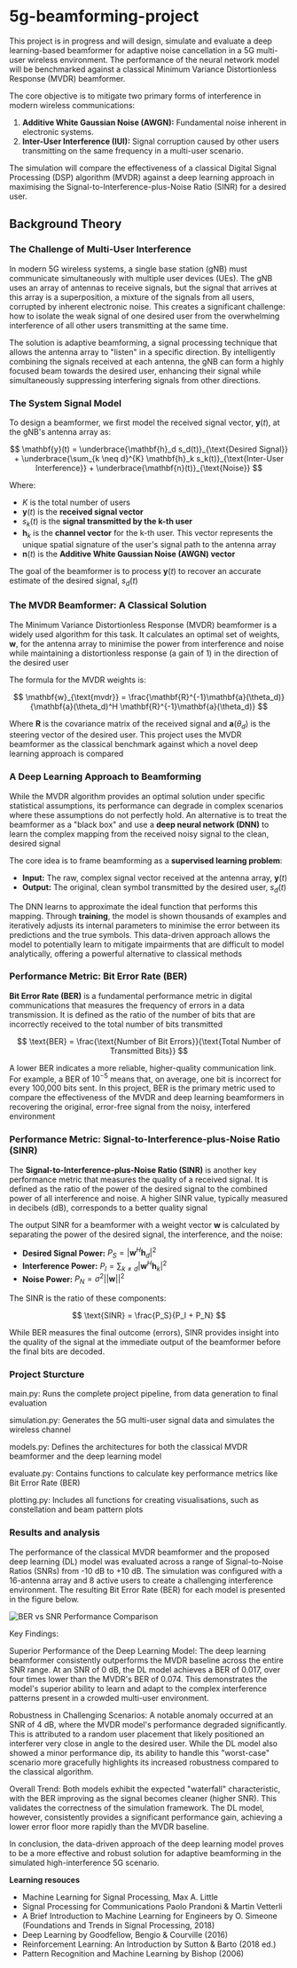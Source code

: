 # 5g-beamforming-project

This project is in progress and will design, simulate and evaluate a deep learning-based beamformer for adaptive noise cancellation in a 5G multi-user wireless environment. The performance of the neural network model will be benchmarked against a classical Minimum Variance Distortionless Response (MVDR) beamformer.

The core objective is to mitigate two primary forms of interference in modern wireless communications:

1.  **Additive White Gaussian Noise (AWGN):** Fundamental noise inherent in electronic systems.
2.  **Inter-User Interference (IUI):** Signal corruption caused by other users transmitting on the same frequency in a multi-user scenario.

The simulation will compare the effectiveness of a classical Digital Signal Processing (DSP) algorithm (MVDR) against a deep learning approach in maximising the Signal-to-Interference-plus-Noise Ratio (SINR) for a desired user.

## Background Theory

### The Challenge of Multi-User Interference

In modern 5G wireless systems, a single base station (gNB) must communicate simultaneously with multiple user devices (UEs). The gNB uses an array of antennas to receive signals, but the signal that arrives at this array is a superposition, a mixture of the signals from all users, corrupted by inherent electronic noise. This creates a significant challenge: how to isolate the weak signal of one desired user from the overwhelming interference of all other users transmitting at the same time.

The solution is adaptive beamforming, a signal processing technique that allows the antenna array to "listen" in a specific direction. By intelligently combining the signals received at each antenna, the gNB can form a highly focused beam towards the desired user, enhancing their signal while simultaneously suppressing interfering signals from other directions.

### The System Signal Model

To design a beamformer, we first model the received signal vector, $\mathbf{y}(t)$, at the gNB's antenna array as:

$$
\mathbf{y}(t) = \underbrace{\mathbf{h}_d s_d(t)}_{\text{Desired Signal}} + \underbrace{\sum_{k \neq d}^{K} \mathbf{h}_k s_k(t)}_{\text{Inter-User Interference}} + \underbrace{\mathbf{n}(t)}_{\text{Noise}}
$$

Where:
- $K$ is the total number of users
- $\mathbf{y}(t)$ is the **received signal vector**
- $s_k(t)$ is the **signal transmitted by the k-th user**
- $\mathbf{h}_k$ is the **channel vector** for the k-th user. This vector represents the unique spatial signature of the user's signal path to the antenna array
- $\mathbf{n}(t)$ is the **Additive White Gaussian Noise (AWGN) vector**

The goal of the beamformer is to process $\mathbf{y}(t)$ to recover an accurate estimate of the desired signal, $s_d(t)$

### The MVDR Beamformer: A Classical Solution

The Minimum Variance Distortionless Response (MVDR) beamformer is a widely used algorithm for this task. It calculates an optimal set of weights, $\mathbf{w}$, for the antenna array to minimise the power from interference and noise while maintaining a distortionless response (a gain of 1) in the direction of the desired user

The formula for the MVDR weights is:

$$
\mathbf{w}_{\text{mvdr}} = \frac{\mathbf{R}^{-1}\mathbf{a}(\theta_d)}{\mathbf{a}(\theta_d)^H \mathbf{R}^{-1}\mathbf{a}(\theta_d)}
$$

Where $\mathbf{R}$ is the covariance matrix of the received signal and $\mathbf{a}(\theta_d)$ is the steering vector of the desired user. This project uses the MVDR beamformer as the classical benchmark against which a novel deep learning approach is compared

### A Deep Learning Approach to Beamforming

While the MVDR algorithm provides an optimal solution under specific statistical assumptions, its performance can degrade in complex scenarios where these assumptions do not perfectly hold. An alternative is to treat the beamformer as a "black box" and use a **deep neural network (DNN)** to learn the complex mapping from the received noisy signal to the clean, desired signal

The core idea is to frame beamforming as a **supervised learning problem**:
- **Input:** The raw, complex signal vector received at the antenna array, $\mathbf{y}(t)$
- **Output:** The original, clean symbol transmitted by the desired user, $s_d(t)$

The DNN learns to approximate the ideal function that performs this mapping. Through **training**, the model is shown thousands of examples and iteratively adjusts its internal parameters to minimise the error between its predictions and the true symbols. This data-driven approach allows the model to potentially learn to mitigate impairments that are difficult to model analytically, offering a powerful alternative to classical methods

### Performance Metric: Bit Error Rate (BER)

**Bit Error Rate (BER)** is a fundamental performance metric in digital communications that measures the frequency of errors in a data transmission. It is defined as the ratio of the number of bits that are incorrectly received to the total number of bits transmitted

$$
\text{BER} = \frac{\text{Number of Bit Errors}}{\text{Total Number of Transmitted Bits}}
$$

A lower BER indicates a more reliable, higher-quality communication link. For example, a BER of $10^{-5}$ means that, on average, one bit is incorrect for every 100,000 bits sent. In this project, BER is the primary metric used to compare the effectiveness of the MVDR and deep learning beamformers in recovering the original, error-free signal from the noisy, interfered environment

### Performance Metric: Signal-to-Interference-plus-Noise Ratio (SINR)

The **Signal-to-Interference-plus-Noise Ratio (SINR)** is another key performance metric that measures the quality of a received signal. It is defined as the ratio of the power of the desired signal to the combined power of all interference and noise. A higher SINR value, typically measured in decibels (dB), corresponds to a better quality signal

The output SINR for a beamformer with a weight vector $\mathbf{w}$ is calculated by separating the power of the desired signal, the interference, and the noise:

- **Desired Signal Power:** $P_S = |\mathbf{w}^H \mathbf{h}_d|^2$
- **Interference Power:** $P_I = \sum_{k \neq d} |\mathbf{w}^H \mathbf{h}_k|^2$
- **Noise Power:** $P_N = \sigma^2 ||\mathbf{w}||^2$

The SINR is the ratio of these components:

$$
\text{SINR} = \frac{P_S}{P_I + P_N}
$$

While BER measures the final outcome (errors), SINR provides insight into the quality of the signal at the immediate output of the beamformer before the final bits are decoded.

### Project Sturcture

main.py: Runs the complete project pipeline, from data generation to final evaluation

simulation.py: Generates the 5G multi-user signal data and simulates the wireless channel

models.py: Defines the architectures for both the classical MVDR beamformer and the deep learning model

evaluate.py: Contains functions to calculate key performance metrics like Bit Error Rate (BER)

plotting.py: Includes all functions for creating visualisations, such as constellation and beam pattern plots

### Results and analysis

The performance of the classical MVDR beamformer and the proposed deep learning (DL) model was evaluated across a range of Signal-to-Noise Ratios (SNRs) from -10 dB to +10 dB. The simulation was configured with a 16-antenna array and 8 active users to create a challenging interference environment. The resulting Bit Error Rate (BER) for each model is presented in the figure below.

![BER vs SNR Performance Comparison](images/ber_vs_snr_comparison.png)

Key Findings:

Superior Performance of the Deep Learning Model: The deep learning beamformer consistently outperforms the MVDR baseline across the entire SNR range. At an SNR of 0 dB, the DL model achieves a BER of 0.017, over four times lower than the MVDR's BER of 0.074. This demonstrates the model's superior ability to learn and adapt to the complex interference patterns present in a crowded multi-user environment.

Robustness in Challenging Scenarios: A notable anomaly occurred at an SNR of 4 dB, where the MVDR model's performance degraded significantly. This is attributed to a random user placement that likely positioned an interferer very close in angle to the desired user. While the DL model also showed a minor performance dip, its ability to handle this "worst-case" scenario more gracefully highlights its increased robustness compared to the classical algorithm.

Overall Trend: Both models exhibit the expected "waterfall" characteristic, with the BER improving as the signal becomes cleaner (higher SNR). This validates the correctness of the simulation framework. The DL model, however, consistently provides a significant performance gain, achieving a lower error floor more rapidly than the MVDR baseline.

In conclusion, the data-driven approach of the deep learning model proves to be a more effective and robust solution for adaptive beamforming in the simulated high-interference 5G scenario.


**Learning resouces**

- Machine Learning for Signal Processing, Max A. Little
- Signal Processing for Communications Paolo Prandoni & Martin Vetterli
- A Brief Introduction to Machine Learning for Engineers by O. Simeone (Foundations and Trends in Signal Processing, 2018)
- Deep Learning by Goodfellow, Bengio & Courville (2016)
- Reinforcement Learning: An Introduction by Sutton & Barto (2018 ed.)
- Pattern Recognition and Machine Learning by Bishop (2006)
